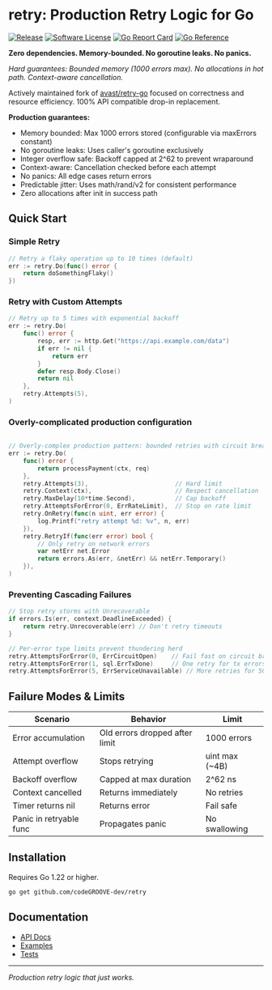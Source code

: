 # retry: Production Retry Logic for Go

[![Release](https://img.shields.io/github/release/codeGROOVE-dev/retry.svg?style=flat-square)](https://github.com/codeGROOVE-dev/retry/releases/latest)
[![Software License](https://img.shields.io/badge/license-MIT-brightgreen.svg?style=flat-square)](LICENSE.md)
[![Go Report Card](https://goreportcard.com/badge/github.com/codeGROOVE-dev/retry?style=flat-square)](https://goreportcard.com/report/github.com/codeGROOVE-dev/retry)
[![Go Reference](https://pkg.go.dev/badge/github.com/codeGROOVE-dev/retry.svg)](https://pkg.go.dev/github.com/codeGROOVE-dev/retry)

**Zero dependencies. Memory-bounded. No goroutine leaks. No panics.**

*Hard guarantees: Bounded memory (1000 errors max). No allocations in hot path. Context-aware cancellation.*

Actively maintained fork of [avast/retry-go](https://github.com/avast/retry-go) focused on correctness and resource efficiency. 100% API compatible drop-in replacement.

**Production guarantees:**
- Memory bounded: Max 1000 errors stored (configurable via maxErrors constant)
- No goroutine leaks: Uses caller's goroutine exclusively
- Integer overflow safe: Backoff capped at 2^62 to prevent wraparound
- Context-aware: Cancellation checked before each attempt
- No panics: All edge cases return errors
- Predictable jitter: Uses math/rand/v2 for consistent performance
- Zero allocations after init in success path

## Quick Start

### Simple Retry

```go
// Retry a flaky operation up to 10 times (default)
err := retry.Do(func() error {
    return doSomethingFlaky()
})
```

### Retry with Custom Attempts

```go
// Retry up to 5 times with exponential backoff
err := retry.Do(
    func() error {
        resp, err := http.Get("https://api.example.com/data")
        if err != nil {
            return err
        }
        defer resp.Body.Close()
        return nil
    },
    retry.Attempts(5),
)
```

### Overly-complicated production configuration

```go

// Overly-complex production pattern: bounded retries with circuit breaking
err := retry.Do(
    func() error {
        return processPayment(ctx, req)
    },
    retry.Attempts(3),                        // Hard limit
    retry.Context(ctx),                       // Respect cancellation
    retry.MaxDelay(10*time.Second),           // Cap backoff
    retry.AttemptsForError(0, ErrRateLimit),  // Stop on rate limit
    retry.OnRetry(func(n uint, err error) {
        log.Printf("retry attempt %d: %v", n, err)
    }),
    retry.RetryIf(func(err error) bool {
        // Only retry on network errors
        var netErr net.Error
        return errors.As(err, &netErr) && netErr.Temporary()
    }),
)
```

### Preventing Cascading Failures

```go
// Stop retry storms with Unrecoverable
if errors.Is(err, context.DeadlineExceeded) {
    return retry.Unrecoverable(err) // Don't retry timeouts
}

// Per-error type limits prevent thundering herd
retry.AttemptsForError(0, ErrCircuitOpen)    // Fail fast on circuit breaker
retry.AttemptsForError(1, sql.ErrTxDone)     // One retry for tx errors
retry.AttemptsForError(5, ErrServiceUnavailable) // More retries for 503s
```

## Failure Modes & Limits

| Scenario | Behavior | Limit |
|----------|----------|-------|
| Error accumulation | Old errors dropped after limit | 1000 errors |
| Attempt overflow | Stops retrying | uint max (~4B) |
| Backoff overflow | Capped at max duration | 2^62 ns |
| Context cancelled | Returns immediately | No retries |
| Timer returns nil | Returns error | Fail safe |
| Panic in retryable func | Propagates panic | No swallowing |

## Installation

Requires Go 1.22 or higher.

```bash
go get github.com/codeGROOVE-dev/retry
```

## Documentation

- [API Docs](https://pkg.go.dev/github.com/codeGROOVE-dev/retry)
- [Examples](https://github.com/codeGROOVE-dev/retry/tree/master/examples)
- [Tests](https://github.com/codeGROOVE-dev/retry/tree/master/retry_test.go)

---

*Production retry logic that just works.*

